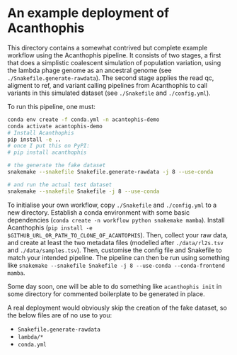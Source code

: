 # An example deployment of Acanthophis


This directory contains a somewhat contrived but complete example workflow
using the Acanthophis pipeline. It consists of two stages, a first that does a
simplistic coalescent simulation of population variation, using the lambda
phage genome as an ancestral genome (see `./Snakefile.generate-rawdata`). The
second stage applies the read qc, aligment to ref, and variant calling
pipelines from Acanthophis to call variants in this simulated dataset (see
`./Snakefile` and `./config.yml`). 


To run this pipeline, one must:

```bash
conda env create -f conda.yml -n acantophis-demo
conda activate acantophis-demo
# Install Acanthophis
pip install -e ..
# once I put this on PyPI:
# pip install acanthophis

# the generate the fake dataset
snakemake --snakefile Snakefile.generate-rawdata -j 8 --use-conda

# and run the actual test dataset
snakemake --snakefile Snakefile -j 8 --use-conda
```


To initialise your own workflow, copy `./Snakefile` and `./config.yml` to a new
directory. Establish a conda environment with some basic dependencies
(`conda create -n workflow python snakemake mamba`). Install Acanthophis (`pip
install -e $GITHUB_URL_OR_PATH_TO_CLONE_OF_ACANTOPHIS`). Then, collect your raw
data, and create at least the two metadata files (modelled after
`./data/rl2s.tsv` and `./data/samples.tsv`). Then, customise the config file
and Snakefile to match your intended pipeline. The pipeline can then be run
using something like `snakemake --snakefile Snakefile -j 8 --use-conda
--conda-frontend mamba`.

Some day soon, one will be able to do something like `acanthophis init` in some
directory for commented boilerplate to be generated in place.

A real deployment would obviously skip the creation of the fake dataset, so the
below files are of no use to you:

- `Snakefile.generate-rawdata`
- `lambda/*`
- `conda.yml`


